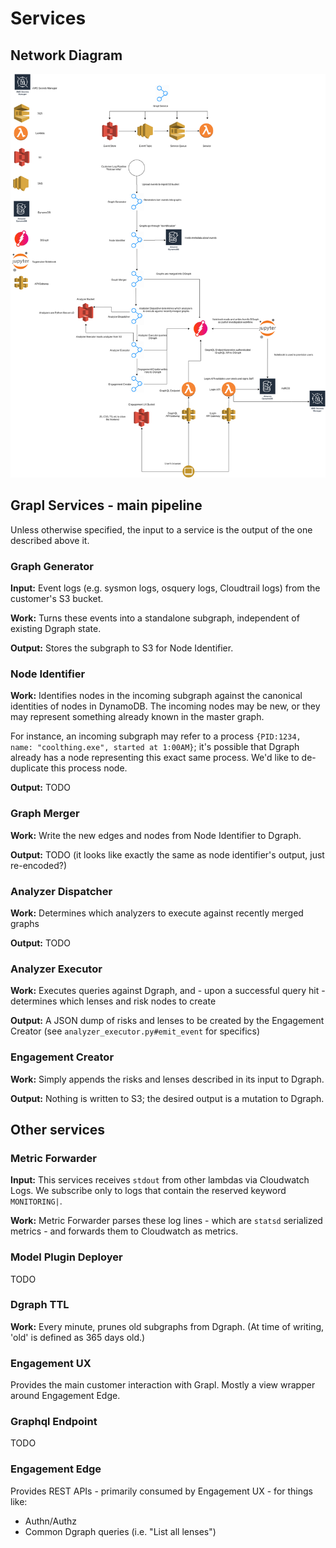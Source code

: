 # Services
## Network Diagram
![Network Diagram](network_diagram.png)


## Grapl Services - main pipeline
Unless otherwise specified, the input to a service is the output of the one described above it.


### Graph Generator
**Input:** Event logs (e.g. sysmon logs, osquery logs, Cloudtrail logs) from the customer's S3 bucket.

**Work:** Turns these events into a standalone subgraph, independent of existing Dgraph state.

**Output:** Stores the subgraph to S3 for Node Identifier.


### Node Identifier
**Work:** Identifies nodes in the incoming subgraph against the canonical identities of nodes in DynamoDB. The incoming nodes may be new, or they may represent something already known in the master graph.

For instance, an incoming subgraph may refer to a process `{PID:1234, name: "coolthing.exe", started at 1:00AM}`; it's possible that Dgraph already has a node representing this exact same process. We'd like to de-duplicate this process node.

**Output:** TODO


### Graph Merger
**Work:** Write the new edges and nodes from Node Identifier to Dgraph.

**Output:** TODO (it looks like exactly the same as node identifier's output, just re-encoded?)


### Analyzer Dispatcher
**Work:** Determines which analyzers to execute against recently merged graphs

**Output:** TODO


### Analyzer Executor
**Work:** Executes queries against Dgraph, and - upon a successful query hit - determines which lenses and risk nodes to create

**Output:** A JSON dump of risks and lenses to be created by the Engagement Creator (see `analyzer_executor.py#emit_event` for specifics)


### Engagement Creator
**Work:** Simply appends the risks and lenses described in its input to Dgraph.

**Output:** Nothing is written to S3; the desired output is a mutation to Dgraph.


## Other services
### Metric Forwarder
**Input:** 
This services receives `stdout` from other lambdas via Cloudwatch Logs. We subscribe only to logs that contain the reserved keyword `MONITORING|`.

**Work:** Metric Forwarder parses these log lines - which are `statsd` serialized metrics - and forwards them to Cloudwatch as metrics.

### Model Plugin Deployer
TODO


### Dgraph TTL
**Work:** Every minute, prunes old subgraphs from Dgraph. (At time of writing, 'old' is defined as 365 days old.)


### Engagement UX
Provides the main customer interaction with Grapl. Mostly a view wrapper around Engagement Edge.


### Graphql Endpoint
TODO


### Engagement Edge
Provides REST APIs - primarily consumed by Engagement UX - for things like:
- Authn/Authz
- Common Dgraph queries (i.e. "List all lenses")
